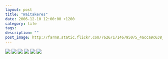 ```yaml
---
layout: post
title: "Waitakeres"
date: 2006-12-10 12:00:00 +1200
category: life
tags: 
description: ""
post_image: http://farm8.static.flickr.com/7626/17146795075_4acca9c638_o.jpg
---
```

[![](http://farm8.static.flickr.com/7672/17145197402_53735bf6be_c.jpg)](http://farm8.static.flickr.com/7672/17145197402_410907edcd_o.jpg)
[![](http://farm9.static.flickr.com/8823/16959013198_20c21308c4_c.jpg)](http://farm9.static.flickr.com/8823/16959013198_a618cd245b_o.jpg)
[![](http://farm8.static.flickr.com/7628/17146796285_52231b07d3_c.jpg)](http://farm8.static.flickr.com/7628/17146796285_848b0c24f3_o.jpg)
[![](http://farm8.static.flickr.com/7633/16960587829_cf430849d7_c.jpg)](http://farm8.static.flickr.com/7633/16960587829_5bb7a38603_o.jpg)
[![](http://farm8.static.flickr.com/7596/16939382897_c7f0070695_c.jpg)](http://farm8.static.flickr.com/7596/16939382897_694796c0c0_o.jpg)
[![](http://farm8.static.flickr.com/7645/16526618753_6235633eec_c.jpg)](http://farm8.static.flickr.com/7645/16526618753_7a7b274f2c_o.jpg)
